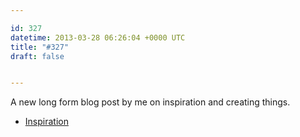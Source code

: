 ```yaml
---

id: 327
datetime: 2013-03-28 06:26:04 +0000 UTC
title: "#327"
draft: false


---
```


A new long form blog post by me on inspiration and creating things. 

 
 * [Inspiration](http://pseudoweb.net/2013/03/26/inspiration/)


